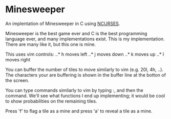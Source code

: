# Minesweeper

An implentation of Minesweeper in C using [NCURSES](https://tldp.org/HOWTO/NCURSES-Programming-HOWTO/index.html).

Minesweeper is the best game ever and C is the best programming language ever, and many implementations exist. This is my implementation. There are many like it, but this one is mine.

This uses vim controls:
..* h moves left
..* j moves down
..* k moves up
..* l moves right

You can buffer the number of tiles to move similarly to vim (e.g. 20l, 4h, ..). The characters your are buffering is shown in the buffer line at the botton of the screen.

You can type commands similarly to vim by typing :, and then the command. We'll see what functions I end up implementing; it would be cool to show probabilities on the remaining tiles.

Press 'f' to flag a tile as a mine and press 'a' to reveal a tile as a mine.
